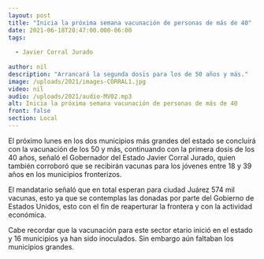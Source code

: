 ```yaml
---
layout: post
title: "Inicia la próxima semana vacunación de personas de más de 40"
date: 2021-06-18T20:47:00.000-06:00
tags:
  
  - Javier Corral Jurado
  
author: nil
description: "Arrancará la segunda dosis para los de 50 años y más."
image: /uploads/2021/images-CORRAL1.jpg
video: nil
audio: /uploads/2021/audio-MV02.mp3
alt: Inicia la próxima semana vacunación de personas de más de 40
front: false
section: Local
---
```


El próximo lunes en los dos municipios más grandes del estado se concluirá con la vacunación de los 50 y más, continuando con la primera dosis de los 40 años, señaló el Gobernador del Estado Javier Corral Jurado, quien también corroboró que se recibirán vacunas para los jóvenes entre 18 y 39 años en los municipios fronterizos.

El mandatario señaló que en total esperan para ciudad Juárez 574 mil vacunas, esto ya que se contemplas las donadas por parte del Gobierno de Estados Unidos, esto con el fin de reaperturar la frontera y con la actividad económica.

Cabe recordar que la vacunación para este sector etario inició en el estado y 16 municipios ya han sido inoculados. Sin embargo aún faltaban los municipios grandes.
